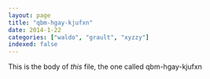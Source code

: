 ```yaml
---
layout: page
title: "qbm-hgay-kjufxn"
date: 2014-1-22
categories: ["waldo", "grault", "xyzzy"]
indexed: false
---
```

This is the body of _this_ file, the one called qbm-hgay-kjufxn
